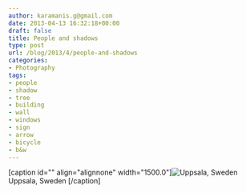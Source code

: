 ```yaml
---
author: karamanis.g@gmail.com
date: 2013-04-13 16:32:18+00:00
draft: false
title: People and shadows
type: post
url: /blog/2013/4/people-and-shadows
categories:
- Photography
tags:
- people
- shadow
- tree
- building
- wall
- windows
- sign
- arrow
- bicycle
- b&w
---
```


[caption id="" align="alignnone" width="1500.0"]![ Uppsala, Sweden ](https://images.squarespace-cdn.com/content/v1/4f3f61bae4b063b909445965/1365870509014-9V162DRAXRCWZHZCL92E/ke17ZwdGBToddI8pDm48kF9aEDQaTpZHfWEO2zppK7Z7gQa3H78H3Y0txjaiv_0fDoOvxcdMmMKkDsyUqMSsMWxHk725yiiHCCLfrh8O1z5QPOohDIaIeljMHgDF5CVlOqpeNLcJ80NK65_fV7S1UX7HUUwySjcPdRBGehEKrDf5zebfiuf9u6oCHzr2lsfYZD7bBzAwq_2wCJyqgJebgg/20130329-R0010034.jpg?format=original)
 Uppsala, Sweden [/caption]
